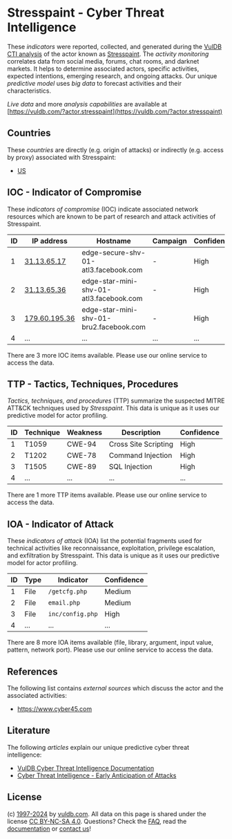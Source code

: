 # Stresspaint - Cyber Threat Intelligence

These _indicators_ were reported, collected, and generated during the [VulDB CTI analysis](https://vuldb.com/?kb.cti) of the actor known as [Stresspaint](https://vuldb.com/?actor.stresspaint). The _activity monitoring_ correlates data from social media, forums, chat rooms, and darknet markets. It helps to determine associated actors, specific activities, expected intentions, emerging research, and ongoing attacks. Our unique _predictive model_ uses _big data_ to forecast activities and their characteristics.

_Live data_ and more _analysis capabilities_ are available at [https://vuldb.com/?actor.stresspaint](https://vuldb.com/?actor.stresspaint)

## Countries

These _countries_ are directly (e.g. origin of attacks) or indirectly (e.g. access by proxy) associated with Stresspaint:

* [US](https://vuldb.com/?country.us)

## IOC - Indicator of Compromise

These _indicators of compromise_ (IOC) indicate associated network resources which are known to be part of research and attack activities of Stresspaint.

ID | IP address | Hostname | Campaign | Confidence
-- | ---------- | -------- | -------- | ----------
1 | [31.13.65.17](https://vuldb.com/?ip.31.13.65.17) | edge-secure-shv-01-atl3.facebook.com | - | High
2 | [31.13.65.36](https://vuldb.com/?ip.31.13.65.36) | edge-star-mini-shv-01-atl3.facebook.com | - | High
3 | [179.60.195.36](https://vuldb.com/?ip.179.60.195.36) | edge-star-mini-shv-01-bru2.facebook.com | - | High
4 | ... | ... | ... | ...

There are 3 more IOC items available. Please use our online service to access the data.

## TTP - Tactics, Techniques, Procedures

_Tactics, techniques, and procedures_ (TTP) summarize the suspected MITRE ATT&CK techniques used by _Stresspaint_. This data is unique as it uses our predictive model for actor profiling.

ID | Technique | Weakness | Description | Confidence
-- | --------- | -------- | ----------- | ----------
1 | T1059 | CWE-94 | Cross Site Scripting | High
2 | T1202 | CWE-78 | Command Injection | High
3 | T1505 | CWE-89 | SQL Injection | High
4 | ... | ... | ... | ...

There are 1 more TTP items available. Please use our online service to access the data.

## IOA - Indicator of Attack

These _indicators of attack_ (IOA) list the potential fragments used for technical activities like reconnaissance, exploitation, privilege escalation, and exfiltration by Stresspaint. This data is unique as it uses our predictive model for actor profiling.

ID | Type | Indicator | Confidence
-- | ---- | --------- | ----------
1 | File | `/getcfg.php` | Medium
2 | File | `email.php` | Medium
3 | File | `inc/config.php` | High
4 | ... | ... | ...

There are 8 more IOA items available (file, library, argument, input value, pattern, network port). Please use our online service to access the data.

## References

The following list contains _external sources_ which discuss the actor and the associated activities:

* https://www.cyber45.com

## Literature

The following _articles_ explain our unique predictive cyber threat intelligence:

* [VulDB Cyber Threat Intelligence Documentation](https://vuldb.com/?kb.cti)
* [Cyber Threat Intelligence - Early Anticipation of Attacks](https://www.scip.ch/en/?labs.20201022)

## License

(c) [1997-2024](https://vuldb.com/?kb.changelog) by [vuldb.com](https://vuldb.com/?kb.about). All data on this page is shared under the license [CC BY-NC-SA 4.0](https://creativecommons.org/licenses/by-nc-sa/4.0/). Questions? Check the [FAQ](https://vuldb.com/?kb.faq), read the [documentation](https://vuldb.com/?kb) or [contact us](https://vuldb.com/?contact)!
